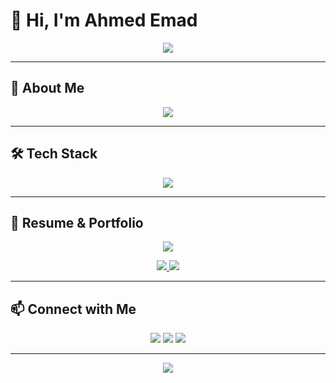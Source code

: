 
# 👋 Hi, I'm Ahmed Emad  

<p align="center">
  <img src="https://readme-typing-svg.herokuapp.com?size=24&duration=4000&color=2F81F7&center=true&vCenter=true&width=500&lines=Front-End+Developer;React.js+%26+Next.js+Enthusiast;Always+Learning+New+Techs" />
</p>  

---

## 🚀 About Me  

<p align="center">
  <img src="https://readme-typing-svg.herokuapp.com?size=20&duration=3000&color=36BCF7&center=true&vCenter=true&width=500&lines=I+build+dynamic+web+apps.;From+e-commerce+to+social+media+platforms.;Skilled+in+Next.js,+TypeScript,+TailwindCSS.;Focused+on+performance+%26+best+practices." />
</p>  

---

## 🛠 Tech Stack  

<p align="center">
  <img src="https://skillicons.dev/icons?i=html,css,js,ts,react,next,tailwind,git,github" />
</p>

---

## 📄 Resume & Portfolio  

<p align="center">
  <img src="https://readme-typing-svg.herokuapp.com?size=20&duration=3500&color=ff9800&center=true&vCenter=true&width=400&lines=Check+out+my+Portfolio!;Visit+my+Resume+%26+Projects" />
</p>  

<p align="center">
  <a href="https://drive.google.com/file/d/1R80SVHl5AB8g8zJxhlGmVHFC0nCAeFJu/view?usp=sharing" target="_blank">
    <img src="https://img.shields.io/badge/-Resume-2F81F7?style=for-the-badge&logo=readme&logoColor=white"/>
  </a>
  <a href="https://ahmedemad26.github.io/portfolio/" target="_blank">
    <img src="https://img.shields.io/badge/-Portfolio-ff9800?style=for-the-badge&logo=react&logoColor=white"/>
  </a>
</p>


---

## 📫 Connect with Me  

<p align="center">
  <a href="mailto:ahmeedemadmohamed@gmail.com"><img src="https://img.shields.io/badge/-Email-red?style=for-the-badge&logo=gmail&logoColor=white"/></a>
  <a href="https://github.com/ahmedemad26"><img src="https://img.shields.io/badge/-GitHub-181717?style=for-the-badge&logo=github&logoColor=white"/></a>
  <a href="https://www.linkedin.com/in/ahmedemad50/"><img src="https://img.shields.io/badge/-LinkedIn-blue?style=for-the-badge&logo=linkedin&logoColor=white"/></a>
</p>  

---

<p align="center">
  <img src="https://komarev.com/ghpvc/?username=ahmedemad26&label=Profile+Views&color=2F81F7&style=for-the-badge" />
</p>
